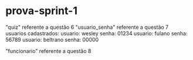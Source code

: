 # prova-sprint-1
"quiz" referente a questão 6
"usuario_senha" referente a questão 7
usuarios cadastrados: 
usuario: wesley
senha: 01234
usuario: fulano
senha: 56789
usuario: beltrano
senha: 00000

"funcionario" referente a questão 8
